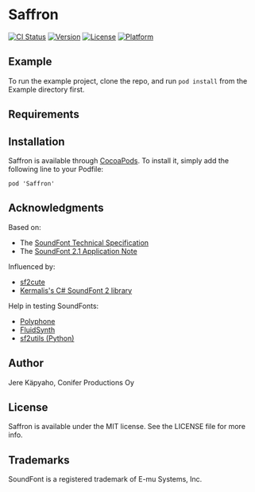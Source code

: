 # Saffron

[![CI Status](https://img.shields.io/travis/coniferprod/Saffron.svg?style=flat)](https://travis-ci.org/coniferprod/Saffron)
[![Version](https://img.shields.io/cocoapods/v/Saffron.svg?style=flat)](https://cocoapods.org/pods/Saffron)
[![License](https://img.shields.io/cocoapods/l/Saffron.svg?style=flat)](https://cocoapods.org/pods/Saffron)
[![Platform](https://img.shields.io/cocoapods/p/Saffron.svg?style=flat)](https://cocoapods.org/pods/Saffron)

## Example

To run the example project, clone the repo, and run `pod install` from the Example directory first.

## Requirements

## Installation

Saffron is available through [CocoaPods](https://cocoapods.org). To install
it, simply add the following line to your Podfile:

```pod 'Saffron'```

## Acknowledgments

Based on:
  * The [SoundFont Technical Specification](http://www.synthfont.com/sfspec24.pdf)
  * The [SoundFont 2.1 Application Note](http://freepats.zenvoid.org/sf2/sfapp21.pdf)

Influenced by:
  * [sf2cute](https://github.com/gocha/sf2cute)
  * [Kermalis's C# SoundFont 2 library](https://github.com/Kermalis/SoundFont2) 

Help in testing SoundFonts:

  * [Polyphone](https://www.polyphone-soundfonts.com/en/)
  * [FluidSynth](https://github.com/FluidSynth/fluidsynth)
  * [sf2utils (Python)](https://gitlab.com/zeograd/sf2utils)

## Author

Jere Käpyaho, Conifer Productions Oy

## License

Saffron is available under the MIT license. See the LICENSE file for more info.

## Trademarks

SoundFont is a registered trademark of E-mu Systems, Inc.
